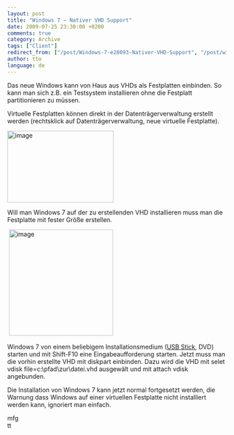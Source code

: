 ```yaml
---
layout: post
title: "Windows 7 – Nativer VHD Support"
date: 2009-07-25 23:30:00 +0200
comments: true
category: Archive
tags: ["Client"]
redirect_from: ["/post/Windows-7-e28093-Nativer-VHD-Support", "/post/windows-7-e28093-nativer-vhd-support"]
author: tto
language: de
---
```

<!-- more -->
<p>Das neue Windows kann von Haus aus VHDs als Festplatten einbinden. So kann man sich z.B. ein Testsystem installieren ohne die Festplatt partitionieren zu m&uuml;ssen.</p>
<p>Virtuelle Festplatten k&ouml;nnen direkt in der Datentr&auml;gerverwaltung erstellt werden (rechtsklick auf Datentr&auml;gerverwaltung, neue virtuelle Festplatte).</p>
<p><a href="/assets/archive/image_8.png"><img style="border-right-width: 0px; display: inline; border-top-width: 0px; border-bottom-width: 0px; border-left-width: 0px" title="image" src="/assets/archive/image_thumb_8.png" border="0" alt="image" width="244" height="165" /></a></p>
<p>Will man Windows 7 auf der zu erstellenden VHD installieren muss man die Festplatte mit fester Gr&ouml;&szlig;e erstellen.</p>
<p>&nbsp;<a href="/assets/archive/image_9.png"><img style="border-right-width: 0px; display: inline; border-top-width: 0px; border-bottom-width: 0px; border-left-width: 0px" title="image" src="/assets/archive/image_thumb_9.png" border="0" alt="image" width="239" height="244" /></a></p>
<p>Windows 7 von einem beliebigem Installationsmedium (<a href="/post/Windows-7-e28093-Installation-mit-USB-Stick.aspx" target="_blank">USB Stick</a>, DVD) starten und mit Shift-F10 eine Eingabeaufforderung starten. Jetzt muss man die vorhin erstellte VHD mit diskpart einbinden. Dazu wird die VHD mit selet vdisk file=c:\pfad\zur\datei.vhd ausgew&auml;lt und mit attach vdisk angebunden.</p>
<p>Die Installation von Windows 7 kann jetzt normal fortgesetzt werden, die Warnung dass Windows auf einer virtuellen Festplatte nicht installiert werden kann, ignoriert man einfach.</p>
<p>mfg <br />tt</p>

